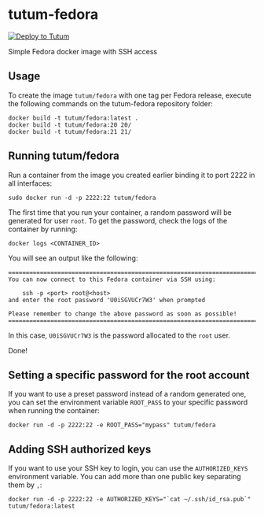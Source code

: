 tutum-fedora
============

[![Deploy to Tutum](https://s.tutum.co/deploy-to-tutum.svg)](https://dashboard.tutum.co/stack/deploy/)

Simple Fedora docker image with SSH access


Usage
-----

To create the image `tutum/fedora` with one tag per Fedora release, execute the following commands on the tutum-fedora repository folder:

	docker build -t tutum/fedora:latest .
	docker build -t tutum/fedora:20 20/
	docker build -t tutum/fedora:21 21/


Running tutum/fedora
--------------------

Run a container from the image you created earlier binding it to port 2222 in all interfaces:

	sudo docker run -d -p 2222:22 tutum/fedora

The first time that you run your container, a random password will be generated
for user `root`. To get the password, check the logs of the container by running:

	docker logs <CONTAINER_ID>

You will see an output like the following:

	========================================================================
	You can now connect to this Fedora container via SSH using:

	    ssh -p <port> root@<host>
	and enter the root password 'U0iSGVUCr7W3' when prompted

	Please remember to change the above password as soon as possible!
	========================================================================

In this case, `U0iSGVUCr7W3` is the password allocated to the `root` user.

Done!

Setting a specific password for the root account
------------------------------------------------

If you want to use a preset password instead of a random generated one, you can
set the environment variable `ROOT_PASS` to your specific password when running the container:

	docker run -d -p 2222:22 -e ROOT_PASS="mypass" tutum/fedora


Adding SSH authorized keys
--------------------------

If you want to use your SSH key to login, you can use the `AUTHORIZED_KEYS` environment variable. You can add more than one public key separating them by `,`:

    docker run -d -p 2222:22 -e AUTHORIZED_KEYS="`cat ~/.ssh/id_rsa.pub`" tutum/fedora:latest
